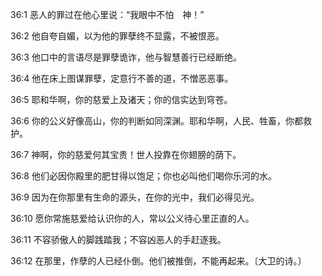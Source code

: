 <a id="1"></a>36:1  恶人的罪过在他心里说：“我眼中不怕　神！”  

<a id="2"></a>36:2  他自夸自媚，以为他的罪孽终不显露，不被恨恶。  

<a id="3"></a>36:3  他口中的言语尽是罪孽诡诈，他与智慧善行已经断绝。  

<a id="4"></a>36:4  他在床上图谋罪孽，定意行不善的道，不憎恶恶事。  

<a id="5"></a>36:5  耶和华啊，你的慈爱上及诸天；你的信实达到穹苍。  

<a id="6"></a>36:6  你的公义好像高山，你的判断如同深渊。耶和华啊，人民、牲畜，你都救护。  

<a id="7"></a>36:7  神啊，你的慈爱何其宝贵！世人投靠在你翅膀的荫下。  

<a id="8"></a>36:8  他们必因你殿里的肥甘得以饱足；你也必叫他们喝你乐河的水。  

<a id="9"></a>36:9  因为在你那里有生命的源头，在你的光中，我们必得见光。  

<a id="10"></a>36:10  愿你常施慈爱给认识你的人，常以公义待心里正直的人。  

<a id="11"></a>36:11  不容骄傲人的脚践踏我；不容凶恶人的手赶逐我。  

<a id="12"></a>36:12  在那里，作孽的人已经仆倒。他们被推倒，不能再起来。〔大卫的诗。〕  
